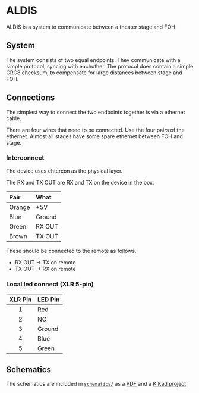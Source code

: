 # ALDIS
ALDIS is a system to communicate between a theater stage and FOH

## System

The system consists of two equal endpoints.
They communicate with a simple protocol, syncing with eachother.
The protocol does contain a simple CRC8 checksum, to compensate for large distances between stage and FOH.



## Connections 

The simplest way to connect the two endpoints together is via a ethernet cable. 

There are four wires that need to be connected. 
Use the four pairs of the ethernet.
Almost all stages have some spare ethernet between FOH and stage.

### Interconnect

The device uses ehtercon as the physical layer.

The RX and TX OUT are RX and TX on the device in the box.


| Pair   | What   |
| :----- | :----- |
| Orange | +5V    |
| Blue   | Ground |
| Green  | RX OUT |
| Brown  | TX OUT |


These should be connected to the remote as follows.

* RX OUT -> TX on remote
* TX OUT -> RX on remote


### Local led connect (XLR 5-pin)

| XLR Pin | LED Pin |
| :-----: | :------ |
|    1    | Red     |
|    2    | NC      |
|    3    | Ground  |
|    4    | Blue    |
|    5    | Green   |

## Schematics

The schematics are included in [`schematics/`](schematics/) as a [PDF](schematics/aldis_main.pdf) and a [KiKad project](schematics/ALDIS/ALDIS.pro).